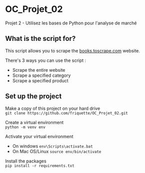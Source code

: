 # OC_Projet_02
Projet 2 - Utilisez les bases de Python pour l'analyse de marché

## What is the script for?
This script allows you to scrape the 
[books.toscrape.com](http://books.toscrape.com/) website.

There's 3 ways you can use the script :
- Scrape the entire website
- Scrape a specified category
- Scrape a specified product

## Set up the project
Make a copy of this project on your hard drive <br>
`git clone https://github.com/friquette/OC_Projet_02.git`

Create a virtual environment <br>
`python -m venv env`

Activate your virtual environment <br>
- On windows `env\Scripts\activate.bat`
- On Mac OS/Linux `source env/bin/activate`

Install the packages <br>
`pip install -r requirements.txt`

